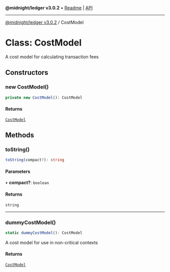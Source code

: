 **@midnight/ledger v3.0.2** • [Readme](../README.md) \| [API](../globals.md)

***

[@midnight/ledger v3.0.2](../README.md) / CostModel

# Class: CostModel

A cost model for calculating transaction fees

## Constructors

### new CostModel()

```ts
private new CostModel(): CostModel
```

#### Returns

[`CostModel`](CostModel.md)

## Methods

### toString()

```ts
toString(compact?): string
```

#### Parameters

• **compact?**: `boolean`

#### Returns

`string`

***

### dummyCostModel()

```ts
static dummyCostModel(): CostModel
```

A cost model for use in non-critical contexts

#### Returns

[`CostModel`](CostModel.md)
